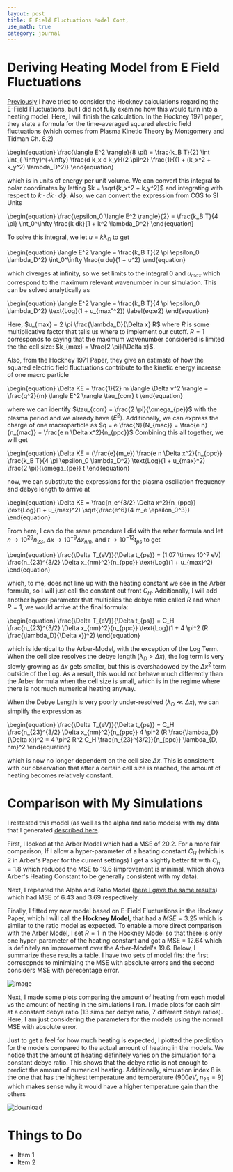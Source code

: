 ```yaml
---
layout: post
title: E Field Fluctuations Model Cont,
use_math: true
category: journal
---
```



# Deriving Heating Model from E Field Fluctuations

[Previously](https://ronak-n-desai.github.io/osunotebook/22aut2/) I have tried to consider the Hockney calculations regarding the E-Field Fluctuations, but I did not fully examine how this would turn into a heating model. Here, I will finish the calculation. In the Hockney 1971 paper, they state a formula for the time-averaged squared electric field fluctuations (which comes from Plasma Kinetic Theory by Montgomery and Tidman Ch. 8.2)

\begin{equation} \frac{\langle E^2 \rangle}{8 \pi} = \frac{k_B T}{2} \int \int_{-\infty}^{+\infty} \frac{d k_x d k_y}{(2 \pi)^2} \frac{1}{(1 + (k_x^2 + k_y^2) \lambda_D^2)} \end{equation}

which is in units of energy per unit volume. We can convert this integral to polar coordinates by letting $k = \sqrt{k_x^2 + k_y^2}$ and integrating with respect to $k \cdot dk \cdot d\phi$. Also, we can convert the expression from CGS to SI Units

\begin{equation}
\frac{\epsilon_0 \langle E^2 \rangle}{2} = \frac{k_B T}{4 \pi} \int_0^\infty \frac{k dk}{1 + k^2 \lambda_D^2}
\end{equation}

To solve this integral, we let $u \equiv k \lambda_D$ to get

\begin{equation}
\langle E^2 \rangle = \frac{k_B T}{2 \pi \epsilon_0 \lambda_D^2} \int_0^\infty \frac{u du}{1 + u^2}
\end{equation}

which diverges at infinity, so we set limits to the integral 0 and $u_{max}$ which correspond to the maximum relevant wavenumber in our simulation. This can be solved analytically as 

\begin{equation}
\langle E^2 \rangle = \frac{k_B T}{4 \pi \epsilon_0 \lambda_D^2} \text{Log}(1 + u_{max"^2}) \label{eq:e2}
\end{equation}

Here, $u_{max} = 2 \pi \frac{\lambda_D}{\Delta x} R$ where $R$ is some multiplicative factor that tells us where to implement our cutoff. $R = 1$ corresponds to saying that the maximum wavenumber considered is limited the the cell size: $k_{max} = \frac{2 \pi}{\Delta x}$. 

Also, from the Hockney 1971 Paper, they give an estimate of how the squared electric field fluctuations contribute to the kinetic energy increase of one macro particle

\begin{equation}
\Delta KE = \frac{1}{2} m \langle \Delta v^2 \rangle  = \frac{q^2}{m} \langle E^2 \rangle \tau_{corr} t
\end{equation}

where we can identify $\tau_{corr} = \frac{2 \pi}{\omega_{pe}}$ with the plasma period and we already have $\langle E^2 \rangle$. Additionally, we can express the charge of one macroparticle as $q = e \frac{N}{N_{mac}} = \frac{e n}{n_{mac}} = \frac{e n \Delta x^2}{n_{ppc}}$ Combining this all together, we will get 

\begin{equation}
\Delta KE = (\frac{e}{m_e}) \frac{e n \Delta x^2}{n_{ppc}} \frac{k_B T}{4 \pi \epsilon_0 \lambda_D^2} \text{Log}(1 + u_{max}^2) \frac{2 \pi}{\omega_{pe}} t 
\end{equation}

now, we can substitute the expressions for the plasma oscillation frequency and debye length to arrive at 

\begin{equation}
\Delta KE = \frac{n_e^{3/2} \Delta x^2}{n_{ppc}} \text{Log}(1 + u_{max}^2) \sqrt{\frac{e^6}{4 m_e \epsilon_0^3}}
\end{equation}

From here, I can do the same procedure I did with the arber formula and let $n \rightarrow 10^{29} n_{23}$, $\Delta x \rightarrow 10^{-9} \Delta x_{nm}$, and $t \rightarrow 10^{-12} t_{ps}$ to get 

\begin{equation}
\frac{\Delta T_{eV}}{\Delta t_{ps}} = (1.07 \times 10^7 eV) \frac{n_{23}^{3/2} \Delta x_{nm}^2}{n_{ppc}} \text{Log}(1 + u_{max}^2)
\end{equation}

which, to me, does not line up with the heating constant we see in the Arber formula, so I will just call the constant out front $C_H$. Additionally, I will add another hyper-parameter that multiplies the debye ratio called $R$ and when $R=1$, we would arrive at the final formula:

\begin{equation}
\frac{\Delta T_{eV}}{\Delta t_{ps}} = C_H \frac{n_{23}^{3/2} \Delta x_{nm}^2}{n_{ppc}} \text{Log}(1 + 4 \pi^2 (R \frac{\lambda_D}{\Delta x})^2)
\end{equation}

which is identical to the Arber-Model, with the exception of the Log Term. When the cell size resolves the debye length ($\lambda_D > \Delta x$), the log term is very slowly growing as $\Delta x$ gets smaller, but this is overshadowed by the $\Delta x^2$ term outside of the Log. As a result, this would not behave much differently than the Arber formula when the cell size is small, which is in the regime where there is not much numerical heating anyway. 

When the Debye Length is very poorly under-resolved ($\lambda_D \ll \Delta x$), we can simplify the expression as 

\begin{equation}
\frac{\Delta T_{eV}}{\Delta t_{ps}} = C_H \frac{n_{23}^{3/2} \Delta x_{nm}^2}{n_{ppc}} 4 \pi^2 (R \frac{\lambda_D}{\Delta x})^2 = 4 \pi^2 R^2 C_H \frac{n_{23}^{3/2}}{n_{ppc}} \lambda_{D, nm}^2
\end{equation}

which is now no longer dependent on the cell size $\Delta x$. This is consistent with our observation that after a certain cell size is reached, the amount of heating becomes relatively constant.

# Comparison with My Simulations

I restested this model (as well as the alpha and ratio models) with my data that I generated [described here](https://ronak-n-desai.github.io/osunotebook/22aut1/). 

First, I looked at the Arber Model which had a MSE of 20.2. For a more fair comparison, If I allow a hyper-parameter of a heating constant $C_H$ (which is 2 in Arber's Paper for the current settings) I get a slightly better fit with $C_H = 1.8$ which reduced the MSE to 19.6 (improvement is minimal, which shows Arber's Heating Constant to be generally consistent with my data). 

Next, I repeated the Alpha and Ratio Model ([here I gave the same results](https://ronak-n-desai.github.io/osunotebook/22aut3/)) which had MSE of $6.43$ and $3.69$ respectively. 

Finally, I fitted my new model based on E-Field Fluctuations in the Hockney Paper, which I will call the **Hockney Model**, that had a $MSE = 3.25$ which is similar to the ratio model as expected. To enable a more direct comparison with the Arber Model, I set $R = 1$ in the Hockney Model so that there is only one hyper-parameter of the heating constant and got a MSE = 12.64 which is definitely an improvement over the Arber-Model's 19.6. Below, I summarize these results a table. I have two sets of model fits: the first corresopnds to minimizing the MSE with absolute errors and the second considers MSE with perecentage error.

<!---
| - Model  - | - Parameters  - | - Param 1   - | - Param 2 -  | - MSE        - | 
|:----------:|:---------------:|:-------------:|:------------:|:--------------:|
| Arber      |  .              |  .            |       .      |  20.2, 7.83%   |
| Arber      | $C_H$           | 1.8, 1.70     |       .      |  19.6, 7.73%   | 
| Alpha      | $C_H$, $\alpha$ | 1.92, 1.82    |   0.66, 0.76 |  6.43, 2.98%   |
| Ratio      | $C_H$, $R$      | 2.83, 2.02    | 8.58, 5.05   |  3.69, 3.14%   |
| Hockney    | $C_H$           | 72.9, 40.48   | .            |  12.6, 4.49%   |
| Hockney    | $C_H$, $R$      | 8.08, 17.8    | 3.54, 2.02   |  3.25, 3.28%   |
--->

![image](https://user-images.githubusercontent.com/98538788/199085916-23f0cfa9-fcb7-483c-807d-422005b407b9.png)

Next, I made some plots comparing the amount of heating from each model vs the amount of heating in the simulations I ran. I made plots for each sim at a constant debye ratio (13 sims per debye ratio, 7 different debye ratios). Here, I am just considering the parameters for the models using the normal MSE with absolute error.

Just to get a feel for how much heating is expected, I plotted the prediction for the models compared to the actual amount of heating in the models. We notice that the amount of heating definitely varies on the simulation for a constant debye ratio. This shows that the debye ratio is not enough to predict the amount of numerical heating. Additionally, simulation index 8 is the one that has the highest temperature and temperature ($900 eV$, $n_{23} = 9$) which makes sense why it would have a higher temperature gain than the others

![download](https://user-images.githubusercontent.com/98538788/199089338-02c46a67-61a9-4313-a647-c11bc69e729a.png)



# Things to Do
- Item 1
- Item 2
